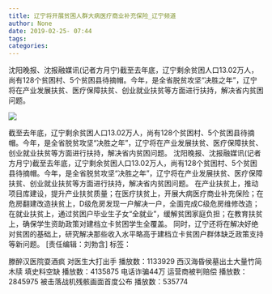 ```yaml
---
title: 辽宁将开展贫困人群大病医疗商业补充保险_辽宁频道
author: None
date: 2019-02-25- 07:44
tags: 
categories: 
---
```

沈阳晚报、沈报融媒讯(记者方月宁)截至去年底，辽宁剩余贫困人口13.02万人，尚有128个贫困村、5个贫困县待摘帽。今年，是全省脱贫攻坚“决胜之年”，辽宁将在产业发展扶贫、医疗保障扶贫、创业就业扶贫等方面进行扶持，解决省内贫困问题。
<!-- more -->
                
<img align="center" border="0" src="http://p2.ifengimg.com/a/2016/0810/204c433878d5cf9size1_w16_h16.png" />
                
            
截至去年底，辽宁剩余贫困人口13.02万人，尚有128个贫困村、5个贫困县待摘帽。今年，是全省脱贫攻坚“决胜之年”，辽宁将在产业发展扶贫、医疗保障扶贫、创业就业扶贫等方面进行扶持，解决省内贫困问题。
沈阳晚报、沈报融媒讯(记者方月宁)截至去年底，辽宁剩余贫困人口13.02万人，尚有128个贫困村、5个贫困县待摘帽。今年，是全省脱贫攻坚“决胜之年”，辽宁将在产业发展扶贫、医疗保障扶贫、创业就业扶贫等方面进行扶持，解决省内贫困问题。
在产业扶贫上，推动项目库建设，提升产业扶贫质量；在医疗扶贫上，开展大病医疗商业补充保险；在危房翻建改造扶贫上，D级危房发现一户解决一户，全面完成C级危房维修改造；在就业扶贫上，通过贫困户毕业生子女“全就业”，缓解贫困家庭负担；在教育扶贫上，确保学生资助政策对建档立卡贫困学生全覆盖。
同时，辽宁还将在解决好绝对贫困的基础上，研究解决那些收入水平略高于建档立卡贫困户群体缺乏政策支持等新问题。
[责任编辑：刘勃含]
标签：
 
             
滕醉汉医院耍酒疯 对医生大打出手
播放数：1133929
西汉海昏侯墓出土大量竹简木牍 填史料空缺
播放数：4135875
电话诈骗44万 运营商被判赔偿
播放数：2845975
被击落战机残骸画面首度公布
播放数：535774
